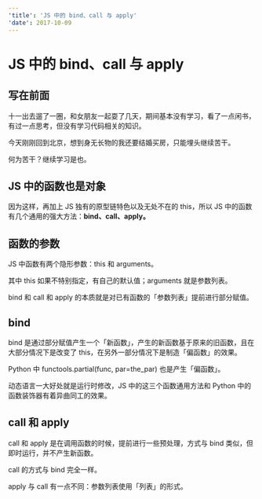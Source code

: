 ```yaml
---
'title': 'JS 中的 bind、call 与 apply'
'date': 2017-10-09
---
```

# JS 中的 bind、call 与 apply

## 写在前面

十一出去遛了一圈，和女朋友一起耍了几天，期间基本没有学习，看了一点闲书，有过一点思考，但没有学习代码相关的知识。

今天刚刚回到北京，想到身无长物的我还要结婚买房，只能埋头继续苦干。

何为苦干？继续学习是也。

## JS 中的函数也是对象

因为这样，再加上 JS 独有的原型链特色以及无处不在的 this，所以 JS 中的函数有几个通用的强大方法：**bind、call、apply。**

## 函数的参数

JS 中函数有两个隐形参数：this 和 arguments。

其中 this 如果不特别指定，有自己的默认值；arguments 就是参数列表。

bind 和 call 和 apply 的本质就是对已有函数的「参数列表」提前进行部分赋值。

## bind

bind 是通过部分赋值产生一个「新函数」，产生的新函数基于原来的旧函数，且在大部分情况下是改变了 this，在另外一部分情况下是制造「偏函数」的效果。

Python 中 functools.partial(func, par=the\_par) 也是产生「偏函数」。

动态语言一大好处就是运行时修改，JS 中的这三个函数通用方法和 Python 中的函数装饰器有着异曲同工的效果。

## call 和 apply

call 和 apply 是在调用函数的时候，提前进行一些预处理，方式与 bind 类似，但即时运行，并不产生新函数。

call 的方式与 bind 完全一样。

apply 与 call 有一点不同：参数列表使用「列表」的形式。